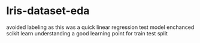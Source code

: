 # Iris-dataset-eda

avoided labeling as this was a quick linear regression test model
enchanced scikit learn understanding
a good learning point for train test split
